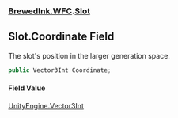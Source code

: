 ### [BrewedInk.WFC](./BrewedInk-WFC.md 'BrewedInk.WFC').[Slot](./BrewedInk-WFC-Slot.md 'BrewedInk.WFC.Slot')
## Slot.Coordinate Field
The slot's position in the larger generation space.  
```csharp
public Vector3Int Coordinate;
```
#### Field Value
[UnityEngine.Vector3Int](https://docs.microsoft.com/en-us/dotnet/api/UnityEngine.Vector3Int 'UnityEngine.Vector3Int')  
